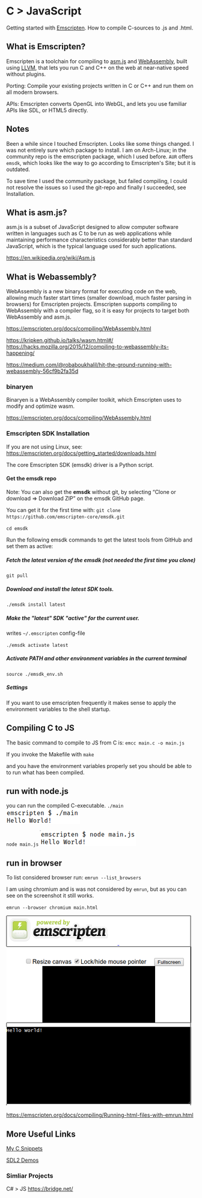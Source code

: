

# C > JavaScript


Getting started with [Emscripten](http://kripken.github.io/emscripten-site/).  How to compile C-sources to .js and .html.


## What is Emscripten?
Emscripten is a toolchain for compiling to [asm.js](http://asmjs.org/) and [WebAssembly](https://webassembly.org/), built using [LLVM](https://llvm.org/), that lets you run C and C++ on the web at near-native speed without plugins.

Porting:
Compile your existing projects written in C or C++ and run them on all modern browsers.

APIs:
Emscripten converts OpenGL into WebGL, and lets you use familiar APIs like SDL, or HTML5 directly.


## Notes

Been a while since I touched Emscripten. Looks like some things changed. I was not entirely sure which package to install. I am on Arch-Linux; in the community repo is the emscripten package, which I used before. `AUR` offers `emsdk`, which looks like the way to go according to Emscripten's Site; but it is outdated.

To save time I used the community package, but failed compiling, I could not resolve the issues so I used the git-repo and finally I succeeded, see Installation.


## What is asm.js?

asm.js is a subset of JavaScript designed to allow computer software written in languages such as C to be run as web applications while maintaining performance characteristics considerably better than standard JavaScript, which is the typical language used for such applications.

<https://en.wikipedia.org/wiki/Asm.js>

## What is Webassembly?

WebAssembly is a new binary format for executing code on the web, allowing much faster start times (smaller download, much faster parsing in browsers) for Emscripten projects. Emscripten supports compiling to WebAssembly with a compiler flag, so it is easy for projects to target both WebAssembly and asm.js.

<https://emscripten.org/docs/compiling/WebAssembly.html>

<https://kripken.github.io/talks/wasm.html#/>
<https://hacks.mozilla.org/2015/12/compiling-to-webassembly-its-happening/>


<https://medium.com/@robaboukhalil/hit-the-ground-running-with-webassembly-56cf9b2fa35d>

### binaryen

Binaryen is a WebAssembly compiler toolkit, which Emscripten uses to modify and optimize wasm.

<https://emscripten.org/docs/compiling/WebAssembly.html>

### Emscripten SDK Installation

If you are not using Linux, see:
<https://emscripten.org/docs/getting_started/downloads.html>

The core Emscripten SDK (emsdk) driver is a Python script.

#### Get the emsdk repo

Note:
You can also get the **emsdk** without git, by selecting “Clone or download => Download ZIP” on the emsdk GitHub page.

 You can get it for the first time with:
`git clone https://github.com/emscripten-core/emsdk.git`

`cd emsdk`

Run the following emsdk commands to get the latest tools from GitHub and set them as active:

##### Fetch the latest version of the emsdk (not needed the first time you clone)
`git pull`

##### Download and install the latest SDK tools.
`./emsdk install latest`

##### Make the "latest" SDK "active" for the current user.

writes `~/.emscripten` config-file

`./emsdk activate latest`

##### Activate PATH and other environment variables in the current terminal
`source ./emsdk_env.sh`

##### Settings

If you want to use emscripten frequently it makes sense to apply the environment variables to the shell startup.


## Compiling C to JS

The basic command to compile to JS from C is:
`emcc main.c -o main.js`

If you invoke the Makefile with
`make`

and you have the environment variables properly set you should be able to to run what has been compiled.


## run with node.js

you can run the compiled C-executable.
`./main`
![](c.png)

`node main.js`
![](node_js.png)

## run in browser

To list considered browser run:
`emrun --list_browsers`

I am using chromium and is was not considered by `emrun`, but as you can see on the screenshot it still works.

`emrun --browser chromium main.html`

![](browser.png)

<https://emscripten.org/docs/compiling/Running-html-files-with-emrun.html>


## More Useful Links

[My C Snippets](https://gist.github.com/Acry/554e04bab3a2669a5ba2ecd4d673e875)  

[SDL2 Demos](https://acry.github.io/c.html)  



### Simliar Projects
C# > JS
<https://bridge.net/>